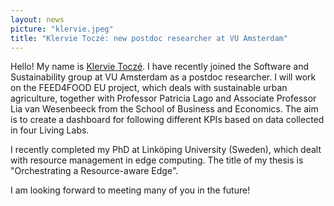 ```yaml
---
layout: news
picture: "klervie.jpeg"
title: "Klervie Toczé: new postdoc researcher at VU Amsterdam"
---
```


Hello! My name is [Klervie Toczé](https://www.linkedin.com/in/klervietocze/). I have recently joined the Software and Sustainability group at VU Amsterdam as a postdoc researcher. I will work on the FEED4FOOD EU project, which deals with sustainable urban agriculture, together with Professor Patricia Lago and Associate Professor Lia van Wesenbeeck from the School of Business and Economics. The aim is to create a dashboard for following different KPIs based on data collected in four Living Labs. 

I recently completed my PhD at Linköping University (Sweden), which dealt with resource management in edge computing. The title of my thesis is "Orchestrating a Resource-aware Edge". 

I am looking forward to meeting many of you in the future!